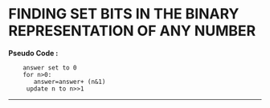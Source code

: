 # **FINDING SET BITS IN THE BINARY REPRESENTATION OF ANY NUMBER**
**Pseudo Code :**
<br>
```
    answer set to 0
    for n>0:
       answer=answer+ (n&1)
     update n to n>>1
```


<hr>
